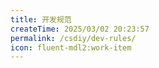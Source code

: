 ```yaml
---
title: 开发规范
createTime: 2025/03/02 20:23:57
permalink: /csdiy/dev-rules/
icon: fluent-mdl2:work-item
---
```

